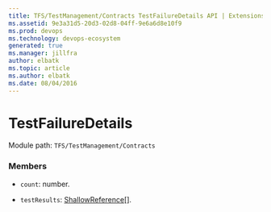 ```yaml
---
title: TFS/TestManagement/Contracts TestFailureDetails API | Extensions for Azure DevOps Services
ms.assetid: 9e3a31d5-20d3-02d8-04ff-9e6a6d8e10f9
ms.prod: devops
ms.technology: devops-ecosystem
generated: true
ms.manager: jillfra
author: elbatk
ms.topic: article
ms.author: elbatk
ms.date: 08/04/2016
---
```


# TestFailureDetails

Module path: `TFS/TestManagement/Contracts`


### Members

* `count`: number. 

* `testResults`: [ShallowReference](../../../TFS/TestManagement/Contracts/ShallowReference.md)[]. 

